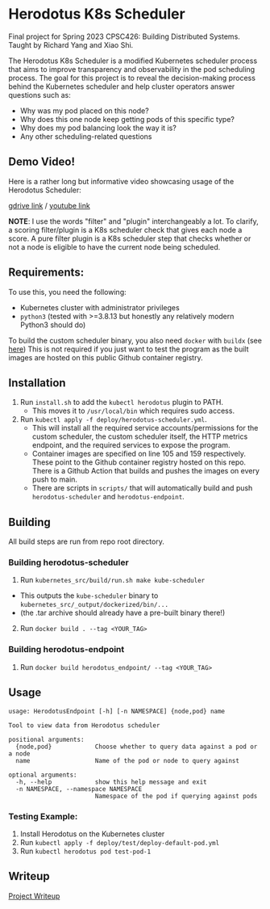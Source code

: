 # Herodotus K8s Scheduler

Final project for Spring 2023 CPSC426: Building Distributed Systems.
Taught by Richard Yang and Xiao Shi.

The Herodotus K8s Scheduler is a modified Kubernetes scheduler process that aims to improve transparency and observability in the pod scheduling process. The goal for this project is to reveal the decision-making process behind the Kubernetes scheduler and help cluster operators answer questions such as:
- Why was my pod placed on this node?
- Why does this one node keep getting pods of this specific type?
- Why does my pod balancing look the way it is?
- Any other scheduling-related questions

## Demo Video!

Here is a rather long but informative video showcasing usage of the Herodotus Scheduler:

[gdrive link](https://drive.google.com/file/d/1QQv3CDFR4yaHnIMty8taYCT-4aLbXt0k/view?usp=sharing) / [youtube link](https://www.youtube.com/watch?v=cthQR859AlA)

**NOTE**: I use the words "filter" and "plugin" interchangeably a lot. 
To clarify, a scoring filter/plugin is a K8s scheduler check that gives each node a score.
A pure filter plugin is a K8s scheduler step that checks whether or not a node is eligible to have the current node being scheduled. 


## Requirements:
To use this, you need the following:
- Kubernetes cluster with administrator privileges
- `python3` (tested with >=3.8.13 but honestly any relatively modern Python3 should do)

To build the custom scheduler binary, you also need `docker` with `buildx` (see [here](https://github.com/kubernetes/kubernetes/tree/v1.26.4/build#requirements))
This is not required if you just want to test the program as the built images are hosted on this public Github container registry.

## Installation
1. Run `install.sh` to add the `kubectl herodotus` plugin to PATH. 
    - This moves it to `/usr/local/bin` which requires sudo access.
2. Run `kubectl apply -f deploy/herodotus-scheduler.yml`. 
    - This will install all the required service accounts/permissions for the custom scheduler, the custom scheduler itself, the HTTP metrics endpoint, and the required services to expose the program.
    - Container images are specified on line 105 and 159 respectively. These point to the Github container registry hosted on this repo. There is a Github Action that builds and pushes the images on every push to main. 
    - There are scripts in `scripts/` that will automatically build and push `herodotus-scheduler` and `herodotus-endpoint`.

## Building
All build steps are run from repo root directory.

### Building herodotus-scheduler
1. Run `kubernetes_src/build/run.sh make kube-scheduler`
  - This outputs the `kube-scheduler` binary to `kubernetes_src/_output/dockerized/bin/...`
  - (the .tar archive should already have a pre-built binary there!)
2. Run `docker build . --tag <YOUR_TAG>`

### Building herodotus-endpoint
1. Run `docker build herodotus_endpoint/ --tag <YOUR_TAG>`


## Usage

```
usage: HerodotusEndpoint [-h] [-n NAMESPACE] {node,pod} name

Tool to view data from Herodotus scheduler

positional arguments:
  {node,pod}            Choose whether to query data against a pod or a node
  name                  Name of the pod or node to query against

optional arguments:
  -h, --help            show this help message and exit
  -n NAMESPACE, --namespace NAMESPACE
                        Namespace of the pod if querying against pods
```
### Testing Example:

1. Install Herodotus on the Kubernetes cluster
2. Run `kubectl apply -f deploy/test/deploy-default-pod.yml`
3. Run `kubectl herodotus pod test-pod-1`

## Writeup

[Project Writeup](writeup.pdf)